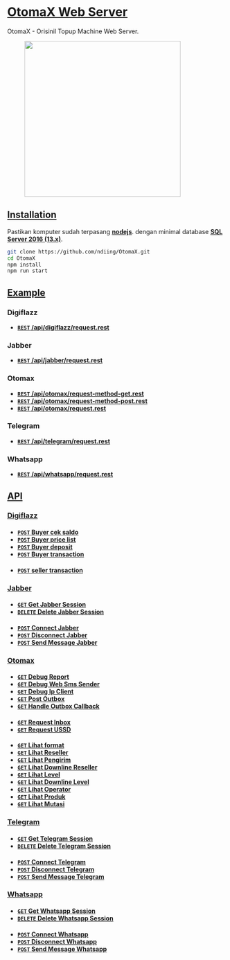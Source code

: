 # [OtomaX Web Server](#)

OtomaX - Orisinil Topup Machine Web Server.

<p>
    <figure>
        <img src="https://raw.githubusercontent.com/ndiing/OtomaX/main/docs/images/otomax.png" height="360" alt="" />
        <figcaption></figcaption>
    </figure>
</p>

## [Installation]()

Pastikan komputer sudah terpasang **[nodejs](https://nodejs.org/dist/v16.13.0/node-v16.13.0-x64.msi)**.
dengan minimal database **[SQL Server 2016 (13.x)](https://go.microsoft.com/fwlink/?linkid=866662)**.

```bash
git clone https://github.com/ndiing/OtomaX.git
cd OtomaX
npm install
npm run start
```


## [Example](#)
### Digiflazz
- **[<code>REST</code> /api/digiflazz/request.rest](https://raw.githubusercontent.com/ndiing/OtomaX/main/api/digiflazz/request.rest)**
### Jabber
- **[<code>REST</code> /api/jabber/request.rest](https://raw.githubusercontent.com/ndiing/OtomaX/main/api/jabber/request.rest)**
### Otomax
- **[<code>REST</code> /api/otomax/request-method-get.rest](https://raw.githubusercontent.com/ndiing/OtomaX/main/api/otomax/request-method-get.rest)**
- **[<code>REST</code> /api/otomax/request-method-post.rest](https://raw.githubusercontent.com/ndiing/OtomaX/main/api/otomax/request-method-post.rest)**
- **[<code>REST</code> /api/otomax/request.rest](https://raw.githubusercontent.com/ndiing/OtomaX/main/api/otomax/request.rest)**
### Telegram
- **[<code>REST</code> /api/telegram/request.rest](https://raw.githubusercontent.com/ndiing/OtomaX/main/api/telegram/request.rest)**
### Whatsapp
- **[<code>REST</code> /api/whatsapp/request.rest](https://raw.githubusercontent.com/ndiing/OtomaX/main/api/whatsapp/request.rest)**

## [API](#)

### [Digiflazz](#)
####
- **[<code>POST</code> Buyer cek saldo](./docs/digiflazz/buyer-cek-saldo.md)**
- **[<code>POST</code> Buyer price list](./docs/digiflazz/buyer-price-list.md)**
- **[<code>POST</code> Buyer deposit](./docs/digiflazz/buyer-deposit.md)**
- **[<code>POST</code> Buyer transaction](./docs/digiflazz/buyer-transaction.md)**
####
- **[<code>POST</code> seller transaction](./docs/digiflazz/seller-transaction.md)**
### [Jabber](#)
####
- **[<code>GET</code> Get Jabber Session](./docs/jabber/get-jabber-session.md)**
- **[<code>DELETE</code> Delete Jabber Session](./docs/jabber/delete-jabber-session.md)**
####
- **[<code>POST</code> Connect Jabber](./docs/jabber/connect-jabber.md)**
- **[<code>POST</code> Disconnect Jabber](./docs/jabber/disconnect-jabber.md)**
- **[<code>POST</code> Send Message Jabber](./docs/jabber/send-message-jabber.md)**
### [Otomax](#)
####
- **[<code>GET</code> Debug Report](./docs/otomax/debug-report.md)**
- **[<code>GET</code> Debug Web Sms Sender](./docs/otomax/debug-web-sms-sender.md)**
- **[<code>GET</code> Debug Ip Client](./docs/otomax/debug-ip-client.md)**
- **[<code>GET</code> Post Outbox](./docs/otomax/post-outbox.md)**
- **[<code>GET</code> Handle Outbox Callback](./docs/otomax/handle-outbox-callback.md)**
####
- **[<code>GET</code> Request Inbox](./docs/otomax/request-inbox.md)**
- **[<code>GET</code> Request USSD](./docs/otomax/request-ussd.md)**
####
- **[<code>GET</code> Lihat format](./docs/otomax/lihat-format.md)**
- **[<code>GET</code> Lihat Reseller](./docs/otomax/lihat-reseller.md)**
- **[<code>GET</code> Lihat Pengirim](./docs/otomax/lihat-pengirim.md)**
- **[<code>GET</code> Lihat Downline Reseller](./docs/otomax/lihat-downline-reseller.md)**
- **[<code>GET</code> Lihat Level](./docs/otomax/lihat-level.md)**
- **[<code>GET</code> Lihat Downline Level](./docs/otomax/lihat-downline-level.md)**
- **[<code>GET</code> Lihat Operator](./docs/otomax/lihat-operator.md)**
- **[<code>GET</code> Lihat Produk](./docs/otomax/lihat-produk.md)**
- **[<code>GET</code> Lihat Mutasi](./docs/otomax/lihat-mutasi.md)**
### [Telegram](#)
####
- **[<code>GET</code> Get Telegram Session](./docs/telegram/get-telegram-session.md)**
- **[<code>DELETE</code> Delete Telegram Session](./docs/telegram/delete-telegram-session.md)**
####
- **[<code>POST</code> Connect Telegram](./docs/telegram/connect-telegram.md)**
- **[<code>POST</code> Disconnect Telegram](./docs/telegram/disconnect-telegram.md)**
- **[<code>POST</code> Send Message Telegram](./docs/telegram/send-message-telegram.md)**
### [Whatsapp](#)
####
- **[<code>GET</code> Get Whatsapp Session](./docs/whatsapp/get-whatsapp-session.md)**
- **[<code>DELETE</code> Delete Whatsapp Session](./docs/whatsapp/delete-whatsapp-session.md)**
####
- **[<code>POST</code> Connect Whatsapp](./docs/whatsapp/connect-whatsapp.md)**
- **[<code>POST</code> Disconnect Whatsapp](./docs/whatsapp/disconnect-whatsapp.md)**
- **[<code>POST</code> Send Message Whatsapp](./docs/whatsapp/send-message-whatsapp.md)**
